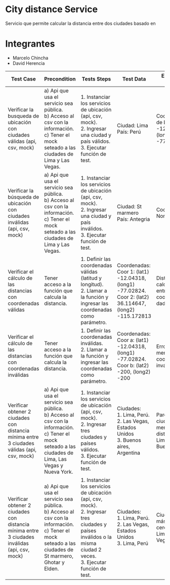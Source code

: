 # City distance Service
 Servicio que permite calcular la distancia entre dos ciudades basado en 


# Integrantes
- Marcelo Chincha
- David Herencia

| Test Case | Precondition | Tests Steps  | Test Data | Expected Result |
|-|-|-|-|-|
| Verificar la busqueda de ubicación con ciudades válidas (api, csv, mock) | a) Api que usa el servicio sea pública.  <br> b) Acceso al csv con la información.<br> c) Tener el mock seteado a las ciudades de Lima y Las Vegas. | 1. Instanciar los servicios de ubicación (api, csv, mock). <br> 2. Ingresar una ciudad y país válidos. <br> 3. Ejecutar función de test. | Ciudad: Lima  <br> País: Perú  | Coordenadas de Lima: (lat) -12.04318, (long) -77.02824 |
| Verificar la búsqueda de ubicación con ciudades inválidas (api, csv, mock) | a) Api que usa el servicio sea pública.  <br> b) Acceso al csv con la información.<br> c) Tener el mock seteado a las ciudades de Lima y Las Vegas. | 1. Instanciar los servicios de ubicación (api, csv, mock). <br> 2. Ingresar una ciudad y país inválidos. <br> 3. Ejecutar función de test. | Ciudad: St marmero  <br> País: Antegria | Coordenadas: None |
| Verificar el cálculo de las distancias con coordenadas válidas | Tener acceso a la función que calcula la distancia. | 1. Definir las coordenadas válidas (latitud y longitud). <br> 2. Llamar a la función y ingresar las coordenadas como parámetro.  | Coordenadas: <br> Coor 1: (lat1) -12.04318, (long1) -77.02824. <br> Coor 2: (lat2) 36.114647, (long2) -115.172813 | Distancia calculada entre las coordenadas dadas |
| Verificar el cálculo de las distancias con coordenadas inválidas | Tener acceso a la función que calcula la distancia. | 1. Definir las coordenadas inválidas. <br> 2. Llamar a la función y ingresar las coordenadas como parámetro. | Coordenadas: <br> Coor a: (lat1) -12.04318, (long1) -77.02824. <br> Coor b: (lat2) -200, (long2) -200 | Error o mensaje de coordenadas inválidas |
| Verificar obtener 2 ciudades con distancia mínima entre 3 ciudades válidas (api, csv, mock) | a) Api que usa el servicio sea pública. <br> b) Acceso al csv con la información.<br> c) Tener el mock seteado a las ciudades de Lima, Las Vegas y Nueva York. | 1. Instanciar los servicios de ubicación (api, csv, mock). <br> 2. Ingresar tres ciudades y países válidos. <br> 3. Ejecutar función de test. | Ciudades: <br> 1. Lima, Perú. <br> 2. Las Vegas, Estados Unidos <br> 3. Buenos aires, Argentina | Pareja de ciudades con menor distancia: Lima - Buenos aires |
| Verificar obtener 2 ciudades con distancia mínima entre 3 ciudades inválidas (api, csv, mock) | a) Api que usa el servicio sea pública. <br> b) Acceso al csv con la información.<br> c) Tener el mock seteado a las ciudades de St marmero, Ghotar y Elden. | 1. Instanciar los servicios de ubicación (api, csv, mock). <br> 2. Ingresar tres ciudades y países inválidos o la misma ciudad 2 veces. <br> 3. Ejecutar función de test. | Ciudades: <br> 1. Lima, Perú. <br> 2. Las Vegas, Estados Unidos <br> 3. Lima, Perú | Ciudades más cercanas: Lima - Las Vegas |